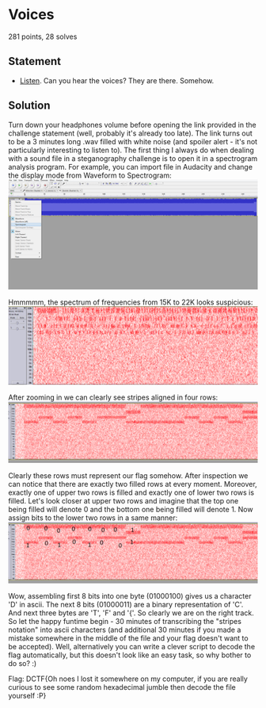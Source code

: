 Voices
======
281 points, 28 solves

Statement
---------

* [Listen](https://dctf.def.camp/dctf-18-quals-81249812/voices.wav). Can you hear the voices? They are there. Somehow. 

Solution
--------

Turn down your headphones volume before opening the link provided in the challenge statement (well, probably it's already too late). The link turns out to be a 3 minutes long .wav filled with white noise (and spoiler alert - it's not particularly interesting to listen to). 
The first thing I always do when dealing with a sound file in a steganography challenge is to open it in a spectrogram analysis program. For example, you can import file in Audacity and change the display mode from Waveform to Spectrogram:
![woah](voices1.png)

Hmmmmm, the spectrum of frequencies from 15K to 22K looks suspicious:
![wow](voices2.png)

After zooming in we can clearly see stripes aligned in four rows:
![truly amazing](voices3.png)

Clearly these rows must represent our flag somehow. After inspection we can notice that there are exactly two filled rows at every moment. Moreover, exactly one of upper two rows is filled and exactly one of lower two rows is filled. Let's look closer at upper two rows and imagine that the top one being filled will denote 0 and the bottom one being filled will denote 1. Now assign bits to the lower two rows in a same manner:
![incredible](voices4.png)

Wow, assembling first 8 bits into one byte (01000100) gives us a character 'D' in ascii. The next 8 bits (01000011) are a binary representation of 'C'. And next three bytes are 'T', 'F' and '{'. So clearly we are on the right track.
So let the happy funtime begin - 30 minutes of transcribing the "stripes notation" into ascii characters (and additional 30 minutes if you made a mistake somewhere in the middle of the file and your flag doesn't want to be accepted). Well, alternatively you can write a clever script to decode the flag automatically, but this doesn't look like an easy task, so why bother to do so? :)

Flag: DCTF{Oh noes I lost it somewhere on my computer, if you are really curious to see some random hexadecimal jumble then decode the file yourself :P} 
